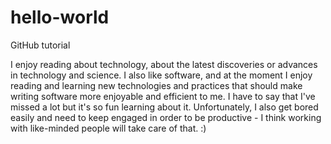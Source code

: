 # hello-world
GitHub tutorial

I enjoy reading about technology, about the latest discoveries or advances in technology and science. I also like software, and at the moment I enjoy reading and learning new technologies and practices that should make writing software more enjoyable and efficient to me. I have to say that I've missed a lot but it's so fun learning about it. Unfortunately, I also get bored easily and need to keep engaged in order to be productive - I think working with like-minded people will take care of that. :)

